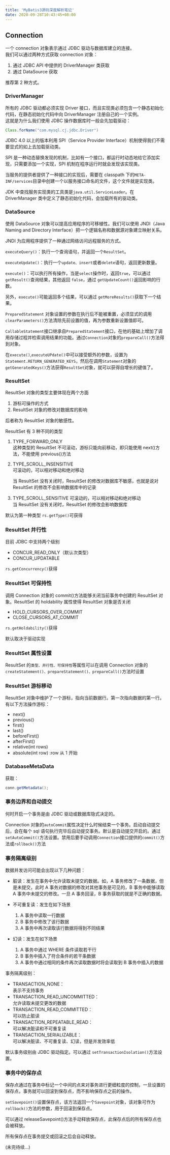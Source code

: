 ```yaml
---
title: 'MyBatis3源码深度解析笔记'
date: 2020-09-28T10:43:45+08:00
---
```


## Connection

一个 connection 对象表示通过 JDBC 驱动与数据库建立的连接。  
我们可以通过两种方式获取 connection 对象：

1. 通过 JDBC API 中提供的 DriverManager 类获取
2. 通过 DataSource 获取

推荐第 2 种方式。

### DriverManager

所有的 JDBC 驱动都必须实现 Driver 接口，而且实现类必须包含一个静态初始化代码，在静态初始化代码中向 DriverManager 注册自己的一个实例。  
这就是为什么我们使用 JDBC 操作数据库时一般会先加载驱动：

```java
Class.forName("com.mysql.cj.jdbc.Driver")
```

JDBC 4.0 以上的版本利用 SPI（Service Provider Interface）机制使得我们不需要显式的如上去加载驱动类。

SPI 是一种动态替换发现的机制，比如有一个接口，都运行时动态地给它添加实现，只需要添加一个实现，SPI 机制在程序运行时就会发现该实现类。

当服务的提供者提供了一种接口的实现后，需要在 classpath 下的`META-INF/services`目录中创建一个以服务接口命名的文件，这个文件就是实现类。

JDK 中查找服务实现类的工具类是`java.util.ServiceLoader`。在 DriverManager 类中定义了静态初始化代码，会加载所有的驱动类。

### DataSource

使用 DataSource 对象可以提高应用程序的可移植性。我们可以使用 JNDI（Java Naming and Directory Interface）把一个逻辑名称和数据源对象建立映射关系。

JNDI 为应用程序提供了一种通过网络访问远程服务的方式。

`executeQuery()`：执行一个查询语句，并返回一个`ResultSet`。

`executeUpdate()`：执行一个`update、insert`或者`delete`语句，返回更新数量。

`execute()`：可以执行所有操作，当是`select`操作时，返回`true`，可以通过`getResult()`查询结果，其他返回 `false`，通过 `getUpdateCount()`返回影响的行数。

另外，`execute()`可能返回多个结果，可以通过 `getMoreResults()`获取下一个结果。

`PreparedStatement` 对象设置的参数在执行后不能被重置，必须显式的调用 `clearParameters()`方法清除先前设置的值，再为参数重新设置值即可。

`CallableStatement`接口继承自`PreparedStatement`接口，在他的基础上增加了调用存储过程并检索调用结果的功能。通过`Connection`对象的`prepareCall()`方法得到对象。

在`execute()`,`executeUPdate()`中可以接受额外的参数，设置为`Statement.RETURN_GENERATED_KEYS`，然后在调用`Statement`对象的`getGeneratedKeys()`方法获得`ResultSet`对象，就可以获得自增长的键值了。

### ResultSet

ResultSet 对象的类型主要体现在两个方面

1. 游标可操作的方式
2. ResultSet 对象的修改对数据库的影响

后者称为 ResultSet 对象的敏感性。

ResultSet 有 3 种不同的类型

1. TYPE_FORWARD_ONLY  
   这种类型的 ResultSet 不可滚动，游标只能向前移动，即只能使用 next()方法，不能使用 previous()方法
2. TYPE_SCROLL_INSENSITIVE  
   可滚动的，可以相对移动和绝对移动

    当 ResultSet 没有关闭时，ResultSet 的修改对数据库不敏感，也就是说对 ResultSet 的修改不会影响数据库中的记录

3. TYPE_SCROLL_SENSITIVE
   可滚动的，可以相对移动和绝对移动  
   当 ResultSet 没有关闭时，ResultSet 的修改会影响数据库

默认为第一种类型
`rs.getType()`可获得

### ResultSet 并行性

目前 JDBC 中支持两个级别

-   CONCUR_READ_ONLY（默认次类型）
-   CONCUR_UPDATABLE

`rs.getConcurrency()`获得

### ResultSet 可保持性

调用 Connection 对象的 commit()方法能够关闭当前事务中创建的 ResultSet 对象。ResultSet 的 holdability 属性使得 ResultSet 对象是否关闭

-   HOLD_CURSORS_OVER_COMMIT
-   CLOSE_CURSORS_AT_COMMIT

`rs.getHoldability()`获得

默认取决于驱动实现

### ResultSet 属性设置

ResultSet 的`类型、并行性、可保持性`等属性可以在调用 Connection 对象的 `createStatement()、prepareStatement()、prepareCall()`方法时设置

### ResultSet 游标移动

ResultSet 对象中维护了一个游标，指向当前数据行。第一次指向数据的第一行。有以下方法操作游标：

-   next()
-   previous()
-   first()
-   last()
-   beforeFirst()
-   afterFirst()
-   relative(int rows)
-   absolute(int row) :row 从 1 开始

### DatabaseMetaData

获取：

```java
conn.getMetadata();
```

### 事务边界和自动提交

何时开启一个事务是由 JDBC 驱动或数据库隐式决定的。

Connection 对象的`autoCommit`属性决定什么时候结束一个事务。启动自动提交后，会在每个 sql 语句执行完毕后自动提交事务。默认是自动提交开启的。通过`setAutoCommit()`方法设置。禁用后要手动调用`Connection`接口提供的`commit()`方法或`rollback()`方法

### 事务隔离级别

数据并发访问可能会出现以下几种问题：

-   脏读：发生在事务中允许读取未提交的数据。如，A 事务修改了一条数据，但是未提交，此时 A 事务对数据的修改对其他事务是可见的，B 事务中能够读取 A 事务中未提交的修改。一旦 A 事务回滚，B 事务获取的就是不正确的数据。

-   不可重复读：发生在如下场景
    1. A 事务中读取一行数据
    2. B 事务中修改了该行数据
    3. A 事务中再次读取该行数据将得到不同结果
-   幻读：发生在如下场景
    1. A 事务中通过 WHERE 条件读取若干行
    2. B 事务中插入了符合条件的若干条数据
    3. A 事务中通过相同的条件再次读取数据时将会读取到 B 事务中插入的数据

事务隔离级别：

-   TRANSACTION_NONE：  
    表示不支持事务
-   TRANSACTION_READ_UNCOMMITTED：  
    允许读取未提交更改的数据
-   TRANSACTION_READ_COMMITTED：  
    可以防止脏读
-   TRANSACTION_REPEATABLE_READ：  
    可以解决脏读和不可重复读
-   TRANSACTION_SERIALIZABLE：  
    可以解决脏读、不可重复读、幻读，但是并发效率低

默认事务级别由 JDBC 驱动指定。可以通过 `setTransactionIsolation()`方法设置。

### 事务中的保存点

保存点通过在事务中标记一个中间的点来对事务进行更细粒度的控制，一旦设置的保存点，事务就可以回滚到保存点，而不影响保存点之前的操作。

`setSavepoint()`设置保存点，该方法返回一个`Savepoint`对象，该对象可作为`rollback()`方法的参数，用于回滚到保存点。

可以通过 releaseSavepoint()方法手动释放保存点，此保存点后的所有保存点也会被释放。

所有保存点在事务提交或回滚之后会自动释放。

(未完待续...)
